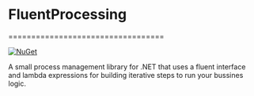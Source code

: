 # FluentProcessing

==================================

[![NuGet](https://img.shields.io/nuget/v/FluentProcessing.svg)](https://www.nuget.org/packages/FluentProcessing/)

A small process management library for .NET that uses a fluent interface and lambda expressions for building iterative steps to run your bussines logic.
